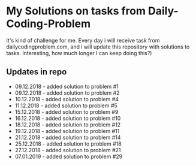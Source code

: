 # My Solutions on tasks from Daily-Coding-Problem 

It's kind of challenge for me. Every day i will receive task from dailycodingproblem.com, and i will update this repository with solutions to tasks. 
Interesting, how much longer I can keep doing this?)

## Updates in repo
+ 09.12.2018 - added solution to problem #1
+ 09.12.2018 - added solution to problem #2
+ 10.12.2018 - added solution to problem #4
+ 11.12.2018 - added solution to problem #5
+ 15.12.2018 - added solution to problem #9
+ 16.12.2018 - added solution to problem #10
+ 18.12.2018 - added solution to problem #12
+ 19.12.2018 - added solution to problem #11
+ 21.12.2018 - added solution to problem #14
+ 25.12.2018 - added solution to problem #18
+ 27.12.2018 - added solution to problem #21
+ 07.01.2019 - added solution to problem #29
